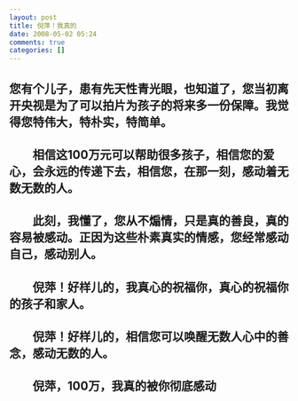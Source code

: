 ```yaml
---
layout: post
title: 倪萍！我真的
date: 2008-05-02 05:24
comments: true
categories: []
---
```

<h2>
您有个儿子，患有先天性青光眼，也知道了，您当初离开央视是为了可以拍片为孩子的将来多一份保障。我觉得您特伟大，特朴实，特简单。</h2>
<h2>　　相信这100万元可以帮助很多孩子，相信您的爱心，会永远的传递下去，相信您，在那一刻，感动着无数无数的人。</h2>
<h2>　　此刻，我懂了，您从不煽情，只是真的善良，真的容易被感动。正因为这些朴素真实的情感，您经常感动自己，感动别人。</h2>
<h2>　　倪萍！好样儿的，我真心的祝福你，真心的祝福你的孩子和家人。</h2>
<h2>　　倪萍！好样儿的，相信您可以唤醒无数人心中的善念，感动无数的人。</h2>
<h2>　　倪萍，100万，我真的被你彻底感动</h2>
